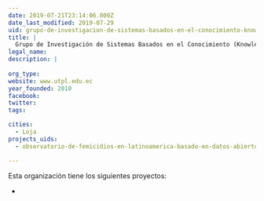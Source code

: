 ```yaml
---
date: 2019-07-21T23:14:06.000Z
date_last_modified: 2019-07-29
uid: grupo-de-investigacion-de-sistemas-basados-en-el-conocimiento-knowledge-based-systems-research-group-kbs-rg-de-la-universidad-tecnica-particular-de-loja
title: |
  Grupo de Investigación de Sistemas Basados en el Conocimiento (Knowledge-based Systems Research Group - KBS-RG) de la Universidad Técnica Particular de Loja
legal_name: 
description: |
  
org_type: 
website: www.utpl.edu.ec
year_founded: 2010
facebook: 
twitter: 
tags:

cities: 
  - Loja
projects_uids:
  - observatorio-de-femicidios-en-latinoamerica-basado-en-datos-abiertos-enlazados-y-web-semantica-lod4vida-linked-open-data-por-la-vida

---
```


Esta organización tiene los siguientes proyectos:

- [](/proyectos/observatorio-de-femicidios-en-latinoamerica-basado-en-datos-abiertos-enlazados-y-web-semantica-lod4vida-linked-open-data-por-la-vida)
